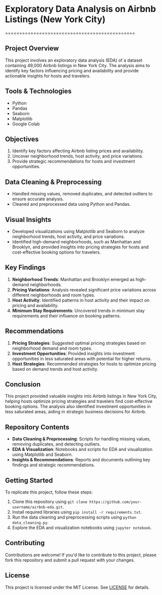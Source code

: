 # Exploratory Data Analysis on Airbnb Listings (New York City)
==============================================

## Project Overview
This project involves an exploratory data analysis (EDA) of a dataset containing 49,000 Airbnb listings in New York City. The analysis aims to identify key factors influencing pricing and availability and provide actionable insights for hosts and travelers.

## Tools & Technologies
* Python
* Pandas
* Seaborn
* Matplotlib
* Google Colab

## Objectives
1. Identify key factors affecting Airbnb listing prices and availability.
2. Uncover neighborhood trends, host activity, and price variations.
3. Provide strategic recommendations for hosts and investment opportunities.

## Data Cleaning & Preprocessing
* Handled missing values, removed duplicates, and detected outliers to ensure accurate analysis.
* Cleaned and preprocessed data using Python and Pandas.

## Visual Insights
* Developed visualizations using Matplotlib and Seaborn to analyze neighborhood trends, host activity, and price variations.
* Identified high-demand neighborhoods, such as Manhattan and Brooklyn, and provided insights into pricing strategies for hosts and cost-effective booking options for travelers.

## Key Findings
1. **Neighborhood Trends**: Manhattan and Brooklyn emerged as high-demand neighborhoods.
2. **Pricing Variations**: Analysis revealed significant price variations across different neighborhoods and room types.
3. **Host Activity**: Identified patterns in host activity and their impact on pricing and availability.
4. **Minimum Stay Requirements**: Uncovered trends in minimum stay requirements and their influence on booking patterns.

## Recommendations
1. **Pricing Strategies**: Suggested optimal pricing strategies based on neighborhood demand and room types.
2. **Investment Opportunities**: Provided insights into investment opportunities in less saturated areas with potential for higher returns.
3. **Host Strategies**: Recommended strategies for hosts to optimize pricing based on demand trends and host activity.

## Conclusion
This project provided valuable insights into Airbnb listings in New York City, helping hosts optimize pricing strategies and travelers find cost-effective booking options. The analysis also identified investment opportunities in less saturated areas, aiding in strategic business decisions for Airbnb.

## Repository Contents
* **Data Cleaning & Preprocessing**: Scripts for handling missing values, removing duplicates, and detecting outliers.
* **EDA & Visualization**: Notebooks and scripts for EDA and visualization using Matplotlib and Seaborn.
* **Insights & Recommendations**: Reports and documents outlining key findings and strategic recommendations.

## Getting Started
To replicate this project, follow these steps:
1. Clone this repository using `git clone https://github.com/your-username/airbnb-eda.git`.
2. Install required libraries using `pip install -r requirements.txt`.
3. Run the data cleaning and preprocessing scripts using `python data_cleaning.py`.
4. Explore the EDA and visualization notebooks using `jupyter notebook`.

## Contributing
Contributions are welcome! If you'd like to contribute to this project, please fork this repository and submit a pull request with your changes.

## License
This project is licensed under the MIT License. See [LICENSE](LICENSE) for details.
